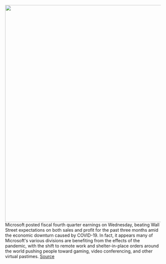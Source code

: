 <img src='https://cdn.vox-cdn.com/thumbor/Re8QoLbw_wrlMfYSDNiUlCgh1Vo=/0x0:2040x1360/1200x800/filters:focal(857x517:1183x843)/cdn.vox-cdn.com/uploads/chorus_image/image/67093635/acastro_180226_0001.0.jpg' width='700px' /><br/>
Microsoft posted fiscal fourth quarter earnings on Wednesday, beating Wall Street expectations on both sales and profit for the past three months amid the economic downturn caused by COVID-19. In fact, it appears many of Microsoft's various divisions are benefiting from the effects of the pandemic, with the shift to remote work and shelter-in-place orders around the world pushing people toward gaming, video conferencing, and other virtual pastimes.
<a href='https://www.theverge.com/2020/7/22/21334725/microsoft-q4-2020-earnings-azure-surface-xbox-gains-growth-profits-sales'> Source <a/>